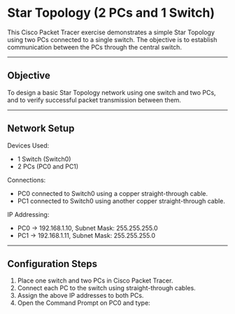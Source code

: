 # Star Topology (2 PCs and 1 Switch)

This Cisco Packet Tracer exercise demonstrates a simple Star Topology using two PCs connected to a single switch. The objective is to establish communication between the PCs through the central switch.

---

## Objective
To design a basic Star Topology network using one switch and two PCs, and to verify successful packet transmission between them.

---

## Network Setup
Devices Used:
- 1 Switch (Switch0)
- 2 PCs (PC0 and PC1)

Connections:
- PC0 connected to Switch0 using a copper straight-through cable.
- PC1 connected to Switch0 using another copper straight-through cable.

IP Addressing:
- PC0 → 192.168.1.10, Subnet Mask: 255.255.255.0  
- PC1 → 192.168.1.11, Subnet Mask: 255.255.255.0

---

## Configuration Steps
1. Place one switch and two PCs in Cisco Packet Tracer.
2. Connect each PC to the switch using straight-through cables.
3. Assign the above IP addresses to both PCs.
4. Open the Command Prompt on PC0 and type:
